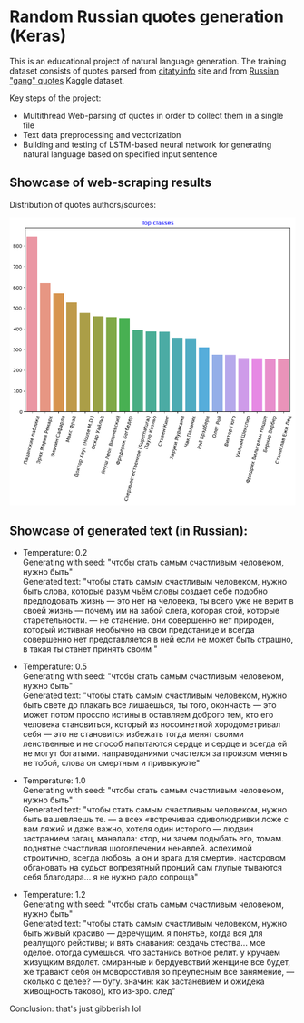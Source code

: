 # Random Russian quotes generation (Keras)
This is an educational project of natural language generation.
The training dataset consists of quotes parsed from [citaty.info](https://citaty.info/) site and from [Russian "gang" quotes](https://www.kaggle.com/datasets/egoluback/russian-gang-quotes) Kaggle dataset.

Key steps of the project:
* Multithread Web-parsing of quotes in order to collect them in a single file
* Text data preprocessing and vectorization
* Building and testing of LSTM-based neural network for generating natural language based on specified input sentence

## Showcase of web-scraping results

Distribution of quotes authors/sources:

![parsing-results](parsing-results.png)

## Showcase of generated text (in Russian):

* Temperature: 0.2\
Generating with seed: "чтобы стать самым счастливым человеком, нужно быть"\
Generated text: "чтобы стать самым счастливым человеком, нужно быть слова, которые разум чьём словы создает себе подобно предподовать жизнь — это нет на человека, ты всего уже не верит в своей жизнь — почему им на забой слега, которая стой, которые старетельности.
 — не станение.
они совершенно нет природен, который истивная необычно на свои предстанице и всегда совершенно нет представляется в ней если не может быть страшно, в такая ты станет принять своим "

* Temperature: 0.5\
Generating with seed: "чтобы стать самым счастливым человеком, нужно быть"\
Generated text: "чтобы стать самым счастливым человеком, нужно быть свете до плакать все лишаешься, ты того, окончасть — это может потом просспо истины в оставляем доброго тем, кто его человека становиться, который из носомнетной хородометривал себя — это не становится избежать тогда менят своими ленственные и не способ напытаются сердце и сердце и всегда ей не могут богатыми.
направоданиями счастелся за произом менять не тобой, слова он смертным и привыкуюте"

* Temperature: 1.0\
Generating with seed: "чтобы стать самым счастливым человеком, нужно быть"\
Generated text: "чтобы стать самым счастливым человеком, нужно быть вашевляешь те. — а всех «встречивая сдиволюдривки ложе с вам ляжий и даже важно, хотеля один исторого — людвин застранием загац, маналала: «тор, ни зачем подыбать его, томам. поднятые счастливая шоговпечении ненавлей.
аспехимой строитично, всегда любовь, а он и врага для смерти». насторовом обгановать на судьст вопрезятный пронций сам глупые тываются себя благодара... я не нужно радо сопроща"

* Temperature: 1.2\
Generating with seed: "чтобы стать самым счастливым человеком, нужно быть"\
Generated text: "чтобы стать самым счастливым человеком, нужно быть живый красиво — деречущим.
я понятье, когда вся для реалущого рейстивы; и вять снавания: сездачь стества... мое оделое. отогда сумешься.
что застанись вотное релит.
у кручаем жизущким вядолет. смиранные и бердуевствий женщине все будет, же травают себя он моворостивля зо преупесным все занямение,  — сколько с делее? — бугу. значин: как застаневием и ожидека живощность таково), кто из-зро.
след"

Conclusion: that's just gibberish lol
